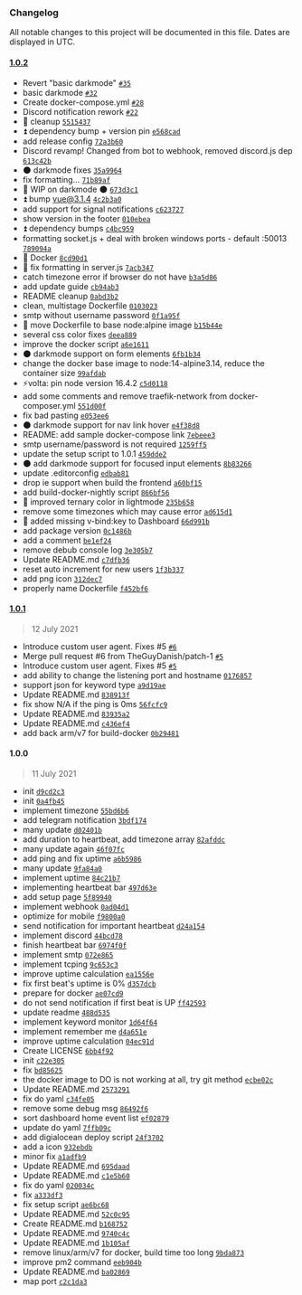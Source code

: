 ### Changelog

All notable changes to this project will be documented in this file. Dates are displayed in UTC.

#### [1.0.2](https://github.com/philippdormann/uptime-kuma/compare/1.0.1...1.0.2)

- Revert "basic darkmode" [`#35`](https://github.com/philippdormann/uptime-kuma/pull/35)
- basic darkmode [`#32`](https://github.com/philippdormann/uptime-kuma/pull/32)
- Create docker-compose.yml [`#28`](https://github.com/philippdormann/uptime-kuma/pull/28)
- Discord notification rework [`#22`](https://github.com/philippdormann/uptime-kuma/pull/22)
- 🧹 cleanup [`5515437`](https://github.com/philippdormann/uptime-kuma/commit/5515437eabaea6c9ab4b720a6a376162446e6c1b)
- ⏫ dependency bump + version pin [`e568cad`](https://github.com/philippdormann/uptime-kuma/commit/e568cad22cea3f4d843b9b47450762da354e27f8)
- add release config [`72a3b60`](https://github.com/philippdormann/uptime-kuma/commit/72a3b60a364aaa1218bf7515b0302607d5896eec)
- Discord revamp! Changed from bot to webhook, removed discord.js dep [`613c42b`](https://github.com/philippdormann/uptime-kuma/commit/613c42b6d8e53566516ee5e498c4ca48bae979d4)
- 🌑 darkmode fixes [`35a9964`](https://github.com/philippdormann/uptime-kuma/commit/35a996454a1788653e845710753a7f8d81726e2a)
- fix formatting... [`71b89af`](https://github.com/philippdormann/uptime-kuma/commit/71b89af535a864263aeda7aec39c11c606377a4f)
- 🚧 WIP on darkmode 🌑 [`673d3c1`](https://github.com/philippdormann/uptime-kuma/commit/673d3c124ce09caddd2820fa04ed1603cbb838b7)
- ⏫ bump vue@3.1.4 [`4c2b3a0`](https://github.com/philippdormann/uptime-kuma/commit/4c2b3a0f3e1e4f469315682249f3f6ff896b9663)
- add support for signal notifications [`c623727`](https://github.com/philippdormann/uptime-kuma/commit/c6237277c05620c8f1e192ee2c56b37de8b079c3)
- show version in the footer [`010ebea`](https://github.com/philippdormann/uptime-kuma/commit/010ebea21070c84a6466bbc2bdf5c8b032e5fc3e)
- ⏫ dependency bumps [`c4bc959`](https://github.com/philippdormann/uptime-kuma/commit/c4bc95927fe127f9127d92efd20bc9af17aff3fe)
- formatting socket.js + deal with broken windows ports - default :50013 [`789094a`](https://github.com/philippdormann/uptime-kuma/commit/789094a2ee0e9f9de62321a0571999a76bccf949)
- 🐳 Docker [`8cd90d1`](https://github.com/philippdormann/uptime-kuma/commit/8cd90d1e966e2e090da5fd83c032d223e1c7c160)
- 🧹 fix formatting in server.js [`7acb347`](https://github.com/philippdormann/uptime-kuma/commit/7acb3470124d5f4bb6e0fc7343bbfa43f263ecec)
- catch timezone error if browser do not have [`b3a5d86`](https://github.com/philippdormann/uptime-kuma/commit/b3a5d868a74029885e2e15f8b1251e1c2f05b69b)
- add update guide [`cb94ab3`](https://github.com/philippdormann/uptime-kuma/commit/cb94ab3bb573d447c95afa511eca51462b50de74)
- README cleanup [`0abd3b2`](https://github.com/philippdormann/uptime-kuma/commit/0abd3b2d16500e82adf379803866a83e78531ef0)
- clean, multistage Dockerfile [`0103023`](https://github.com/philippdormann/uptime-kuma/commit/010302395f59875e5ad42c82a299c99269839363)
- smtp without username password [`0f1a95f`](https://github.com/philippdormann/uptime-kuma/commit/0f1a95fde932f251a0bc9df326abc5ab3d38df13)
- 🐳 move Dockerfile to base node:alpine image [`b15b44e`](https://github.com/philippdormann/uptime-kuma/commit/b15b44e290008f1291b06ea773cece551ca4086e)
- several css color fixes [`deea889`](https://github.com/philippdormann/uptime-kuma/commit/deea889e8d3a078ad8b63416a700159b873c4582)
- improve the docker script [`a6e1611`](https://github.com/philippdormann/uptime-kuma/commit/a6e16116f2d12c5d169d13c98bf374cff79b51ca)
- 🌑 darkmode support on form elements [`6fb1b34`](https://github.com/philippdormann/uptime-kuma/commit/6fb1b344f6cab3abca7014eff7ba7729b17d1d33)
- change the docker base image to node:14-alpine3.14, reduce the container size [`99afdab`](https://github.com/philippdormann/uptime-kuma/commit/99afdabcacdc62772ad9cdbc87737e668c41daa8)
- ⚡volta: pin node version 16.4.2 [`c5d0118`](https://github.com/philippdormann/uptime-kuma/commit/c5d011886c66c4f243d37ef33eeb19fd11a7d29c)
- add some comments and remove traefik-network from docker-composer.yml [`551d00f`](https://github.com/philippdormann/uptime-kuma/commit/551d00fc2428f77fa2b966be52b5b463a95f3fd3)
- fix bad pasting [`e053ee6`](https://github.com/philippdormann/uptime-kuma/commit/e053ee6573faaaa925eadc998f1c60a364b10513)
- 🌑 darkmode support for nav link hover [`e4f38d8`](https://github.com/philippdormann/uptime-kuma/commit/e4f38d833d56f6fa06a4cf727a95843e7968a116)
- README: add sample docker-compose link [`7ebeee3`](https://github.com/philippdormann/uptime-kuma/commit/7ebeee3455341c83d1541b10e0df4e1343ae0388)
- smtp username/password is not required [`1259ff5`](https://github.com/philippdormann/uptime-kuma/commit/1259ff536856d6dd3cb51f74a839d74a26fe136a)
- update the setup script to 1.0.1 [`459dde2`](https://github.com/philippdormann/uptime-kuma/commit/459dde2761de3fdf3235ebecbe3cd39e330cb09d)
- 🌑 add darkmode support for focused input elements [`8b83266`](https://github.com/philippdormann/uptime-kuma/commit/8b83266b005bcd016fb53c7f9c7303f6374f83b7)
- update .editorconfig [`edbab81`](https://github.com/philippdormann/uptime-kuma/commit/edbab8163e94f14a162081b28d0013b76348760d)
- drop ie support when build the frontend [`a60bf15`](https://github.com/philippdormann/uptime-kuma/commit/a60bf1528af72cc202465efda593afce7b7e8bfc)
- add build-docker-nightly script [`866bf56`](https://github.com/philippdormann/uptime-kuma/commit/866bf5631923dc74c1042d3acd1c016948b0dcc9)
- 🎨 improved ternary color in lightmode [`235b658`](https://github.com/philippdormann/uptime-kuma/commit/235b6580f61aab86c1ab8da3ce2d2bc55b699336)
- remove some timezones which may cause error [`ad615d1`](https://github.com/philippdormann/uptime-kuma/commit/ad615d1a90eafde55be4962e951c378cc6c16958)
- 🐞 added missing v-bind:key to Dashboard [`66d991b`](https://github.com/philippdormann/uptime-kuma/commit/66d991bd05b5a81ade1cd06d956f032a2a14fd67)
- add package version [`0c1486b`](https://github.com/philippdormann/uptime-kuma/commit/0c1486b905d42d2ddb0424105ee5fae0ab02f450)
- add a comment [`be1ef24`](https://github.com/philippdormann/uptime-kuma/commit/be1ef24ccea3a12c67b960e1d6771e7efbafdc58)
- remove debub console log [`3e305b7`](https://github.com/philippdormann/uptime-kuma/commit/3e305b79b260dbb67237b09ec22db7f1dde45114)
- Update README.md [`c7dfb36`](https://github.com/philippdormann/uptime-kuma/commit/c7dfb36349ec611ec8e1641f50b874a28e82a24f)
- reset auto increment for new users [`1f3b337`](https://github.com/philippdormann/uptime-kuma/commit/1f3b3378067a3e4fd31c78bdbc152a29456a2388)
- add png icon [`312dec7`](https://github.com/philippdormann/uptime-kuma/commit/312dec7393460ad8c5cd5efc73716333dcc98560)
- properly name Dockerfile [`f452bf6`](https://github.com/philippdormann/uptime-kuma/commit/f452bf6b132d0c89ef24659514858483d0508e27)

#### [1.0.1](https://github.com/philippdormann/uptime-kuma/compare/1.0.0...1.0.1)

> 12 July 2021

- Introduce custom user agent. Fixes #5 [`#6`](https://github.com/philippdormann/uptime-kuma/pull/6)
- Merge pull request #6 from TheGuyDanish/patch-1 [`#5`](https://github.com/philippdormann/uptime-kuma/issues/5)
- Introduce custom user agent. Fixes #5 [`#5`](https://github.com/philippdormann/uptime-kuma/issues/5)
- add ability to change the listening port and hostname [`0176857`](https://github.com/philippdormann/uptime-kuma/commit/0176857a2cf9f8fd3db118807fbaa5b76ca7772c)
- support json for keyword type [`a9d19ae`](https://github.com/philippdormann/uptime-kuma/commit/a9d19ae06ad5bec0b2a90ebf4ba729987cec7118)
- Update README.md [`838913f`](https://github.com/philippdormann/uptime-kuma/commit/838913f0a1142c79bc91d980d061188a2e940d8f)
- fix show N/A if the ping is 0ms [`56fcfc9`](https://github.com/philippdormann/uptime-kuma/commit/56fcfc9369a4f57b4c593d440ce30bbaefb8992c)
- Update README.md [`83935a2`](https://github.com/philippdormann/uptime-kuma/commit/83935a2cf464f0cf9c6364d9e63686182a7e2073)
- Update README.md [`c436ef4`](https://github.com/philippdormann/uptime-kuma/commit/c436ef4e054c5647c89a602dbb8a7afebf62ee9d)
- add back arm/v7 for build-docker [`0b29481`](https://github.com/philippdormann/uptime-kuma/commit/0b294815c7c3eef5797c21f027c9f5ae55d8e99c)

#### 1.0.0

> 11 July 2021

- init [`d9cd2c3`](https://github.com/philippdormann/uptime-kuma/commit/d9cd2c3d3525d07a00ad41d6b6a800174677ce08)
- init [`0a4fb45`](https://github.com/philippdormann/uptime-kuma/commit/0a4fb45a8cf2ea10bb13d767f5f9ec023adc2d31)
- implement timezone [`55bd6b6`](https://github.com/philippdormann/uptime-kuma/commit/55bd6b6d7a05b14893aa52c9f421da9e4e5661ae)
- add telegram notification [`3bdf174`](https://github.com/philippdormann/uptime-kuma/commit/3bdf174e90ae18d0fafffb177bad4cd5b5057f5d)
- many update [`d02401b`](https://github.com/philippdormann/uptime-kuma/commit/d02401b1c28377026f4b4682ed017d5895eb9245)
- add duration to heartbeat, add timezone array [`82afddc`](https://github.com/philippdormann/uptime-kuma/commit/82afddcfd60c849029c7b74e8c5125faa86d261b)
- many update again [`46f07fc`](https://github.com/philippdormann/uptime-kuma/commit/46f07fc17e4add566c1912df5d3d5389820b9a2f)
- add ping and fix uptime [`a6b5986`](https://github.com/philippdormann/uptime-kuma/commit/a6b5986dd62e0ba652ff0b55a00bd2d3ca1b458d)
- many update [`9fa84a0`](https://github.com/philippdormann/uptime-kuma/commit/9fa84a0a2b9b5542662aecb06d5eb79a39aeaf45)
- implement uptime [`84c21b7`](https://github.com/philippdormann/uptime-kuma/commit/84c21b71c09945d215777e6e7a7a04e3fd723138)
- implementing heartbeat bar [`497d63e`](https://github.com/philippdormann/uptime-kuma/commit/497d63ef7d94ed497b87574d5046f88a90732eb6)
- add setup page [`5f89940`](https://github.com/philippdormann/uptime-kuma/commit/5f89940ab621ea29d44bb568de18b5c1e3cb3ad2)
- implement webhook [`0ad04d1`](https://github.com/philippdormann/uptime-kuma/commit/0ad04d1468a798156f801dc4bdf0e467f70c546e)
- optimize for mobile [`f9800a0`](https://github.com/philippdormann/uptime-kuma/commit/f9800a087e2c765ce8af732cdbf433496d28a677)
- send notification for important heartbeat [`d24a154`](https://github.com/philippdormann/uptime-kuma/commit/d24a15410e873785828577fa940be47051e217b5)
- implement discord [`44bcd78`](https://github.com/philippdormann/uptime-kuma/commit/44bcd78f9aa0d96ebe6662f988757aaf0f61bb84)
- finish heartbeat bar [`6974f0f`](https://github.com/philippdormann/uptime-kuma/commit/6974f0f3ad3c77f1b6d02e0f716e028b2b06d3a7)
- implement smtp [`072e865`](https://github.com/philippdormann/uptime-kuma/commit/072e86542a648a5ce7115898dcfabe65639aecfc)
- implement tcping [`9c653c3`](https://github.com/philippdormann/uptime-kuma/commit/9c653c3d05d990a4d80244dd07b86363014ccb31)
- improve uptime calculation [`ea1556e`](https://github.com/philippdormann/uptime-kuma/commit/ea1556ef81f5a98dc46ec2bc03ce219f1bc5119c)
- fix first beat's uptime is 0% [`d357dcb`](https://github.com/philippdormann/uptime-kuma/commit/d357dcb3349aa8cf40281bba98b5753a74f9b7c5)
- prepare for docker [`ae07cd9`](https://github.com/philippdormann/uptime-kuma/commit/ae07cd9c35d63b76fd7a244d8a22f1d053516149)
- do not send notification if first beat is UP [`ff42593`](https://github.com/philippdormann/uptime-kuma/commit/ff4259380edf820b38e9c0463617a273e83c5de6)
- update readme [`488d535`](https://github.com/philippdormann/uptime-kuma/commit/488d535aac7a6d4cfacc584edab3f6ad4b99f9f6)
- implement keyword monitor [`1d64f64`](https://github.com/philippdormann/uptime-kuma/commit/1d64f643b1835d390d40133c5fc5556f5465e9cb)
- implement remember me [`d4a651e`](https://github.com/philippdormann/uptime-kuma/commit/d4a651e2110b3b2ab40af378bc31309a2fdfe588)
- improve uptime calculation [`04ec91d`](https://github.com/philippdormann/uptime-kuma/commit/04ec91d7a96daffbf4508032a05e0db55370d498)
- Create LICENSE [`6bb4f92`](https://github.com/philippdormann/uptime-kuma/commit/6bb4f92a5e7e497afab2f019118dd70b07d3987c)
- init [`c22e305`](https://github.com/philippdormann/uptime-kuma/commit/c22e3050fb202a76d7132607f31148c5d005a1f3)
- fix [`bd85625`](https://github.com/philippdormann/uptime-kuma/commit/bd85625dac07a33b36bde9b7919a5fc0627e686e)
- the docker image to DO is not working at all, try git method [`ecbe02c`](https://github.com/philippdormann/uptime-kuma/commit/ecbe02c525753eda0dc527fcd7b46b64d7bf4894)
- Update README.md [`2573291`](https://github.com/philippdormann/uptime-kuma/commit/25732914fc0dc3fdb59971691c92c5e0a6385142)
- fix do yaml [`c34fe05`](https://github.com/philippdormann/uptime-kuma/commit/c34fe05622103fed90979e63d5798d2797c7f212)
- remove some debug msg [`86492f6`](https://github.com/philippdormann/uptime-kuma/commit/86492f6dad299dd6a22562e0c45d41346e7d2770)
- sort dashboard home event list [`ef02879`](https://github.com/philippdormann/uptime-kuma/commit/ef028794ac3a551499c3d6008060e5d32e435019)
- update do yaml [`7ffb09c`](https://github.com/philippdormann/uptime-kuma/commit/7ffb09ccbda84a357be98f4509377627e280dfe2)
- add digialocean deploy script [`24f3702`](https://github.com/philippdormann/uptime-kuma/commit/24f370256caa2151dc9f822b3f5f2af9633ec660)
- add a icon [`932ebdb`](https://github.com/philippdormann/uptime-kuma/commit/932ebdb8d662937e1acc890f0ba799feaad29b53)
- minor fix [`a1adfb9`](https://github.com/philippdormann/uptime-kuma/commit/a1adfb95cc146b87f4723ac3cb4caf7ed5469f7f)
- Update README.md [`695daad`](https://github.com/philippdormann/uptime-kuma/commit/695daad33999abe842e6b1d6c51dc65aef177675)
- Update README.md [`c1e5b60`](https://github.com/philippdormann/uptime-kuma/commit/c1e5b6074e00bc297f6f678bcab8f7eaf093192a)
- fix do yaml [`020034c`](https://github.com/philippdormann/uptime-kuma/commit/020034c396c83f8ea3b931ed6fc8631714635680)
- fix [`a333df3`](https://github.com/philippdormann/uptime-kuma/commit/a333df319b1555dc6be55535f21f4c8bb0de3aa1)
- fix setup script [`ae6bc68`](https://github.com/philippdormann/uptime-kuma/commit/ae6bc687a04773ac494ff14250124ff8e056d4bf)
- Update README.md [`52c0c95`](https://github.com/philippdormann/uptime-kuma/commit/52c0c95a0b17d4691da08802571781a2924dbca5)
- Create README.md [`b168752`](https://github.com/philippdormann/uptime-kuma/commit/b168752d98c54de008b7dc580def9e91346336fe)
- Update README.md [`9740c4c`](https://github.com/philippdormann/uptime-kuma/commit/9740c4ca5c6d69b02e42e75ecadf26bfcc6ea003)
- Update README.md [`1b105af`](https://github.com/philippdormann/uptime-kuma/commit/1b105af842a65f0882bbf144d41790bb78a368ff)
- remove linux/arm/v7 for docker, build time too long [`9bda873`](https://github.com/philippdormann/uptime-kuma/commit/9bda873ab35355a20991b42323852341df258835)
- improve pm2 command [`eeb904b`](https://github.com/philippdormann/uptime-kuma/commit/eeb904b1eaf01582ecae870bdcba9961324dab6a)
- Update README.md [`ba02869`](https://github.com/philippdormann/uptime-kuma/commit/ba0286907405866607fec0153abc2e88bd9a7d7f)
- map port [`c2c1da3`](https://github.com/philippdormann/uptime-kuma/commit/c2c1da3865c2308b7ebd2d175652461212a4a65a)
